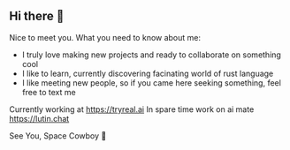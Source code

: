 ## Hi there 👋

Nice to meet you. What you need to know about me:
- I truly love making new projects and ready to collaborate on something cool
- I like to learn, currently discovering facinating world of rust language
- I like meeting new people, so if you came here seeking something, feel free to text me

Currently working at https://tryreal.ai
In spare time work on ai mate https://lutin.chat

See You, Space Cowboy 🚀
